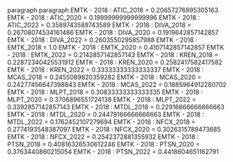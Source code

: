 paragraph
paragraph
EMTK - 2018 : ATIC_2018 = 0.20657276995305163
EMTK - 2018 : ATIC_2020 = 0.19999999999999996
EMTK - 2018 : ATIC_2022 = 0.3589743589743589
EMTK - 2018 : DIVA_2018 = 0.26708074534161486
EMTK - 2018 : DIVA_2020 = 0.1919642857142857
EMTK - 2018 : DIVA_2022 = 0.2603550295857988
EMTK - 2018 : EMTK_2018 = 1.0
EMTK - 2018 : EMTK_2020 = 0.4107142857142857
EMTK - 2018 : EMTK_2022 = 0.2142857142857143
EMTK - 2018 : KREN_2018 = 0.22872340425531912
EMTK - 2018 : KREN_2020 = 0.2582417582417582
EMTK - 2018 : KREN_2022 = 0.33333333333333337
EMTK - 2018 : MCAS_2018 = 0.2455089820359282
EMTK - 2018 : MCAS_2020 = 0.24277456647398843
EMTK - 2018 : MCAS_2022 = 0.1885964912280702
EMTK - 2018 : MLPT_2018 = 0.30833333333333335
EMTK - 2018 : MLPT_2020 = 0.3706896551724138
EMTK - 2018 : MLPT_2022 = 0.3392857142857143
EMTK - 2018 : MTDL_2018 = 0.22916666666666663
EMTK - 2018 : MTDL_2020 = 0.24479166666666663
EMTK - 2018 : MTDL_2022 = 0.1762452107279694
EMTK - 2018 : NFCX_2018 = 0.2774193548387097
EMTK - 2018 : NFCX_2020 = 0.3026315789473685
EMTK - 2018 : NFCX_2022 = 0.2542372881355932
EMTK - 2018 : PTSN_2018 = 0.40816326530612246
EMTK - 2018 : PTSN_2020 = 0.3763440860215054
EMTK - 2018 : PTSN_2022 = 0.4418604651162791
